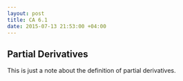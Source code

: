 ```yaml
---
layout: post
title: CA 6.1
date: 2015-07-13 21:53:00 +04:00
---
```


Partial Derivatives
--------------------------

This is just a note about the definition of partial derivatives.
